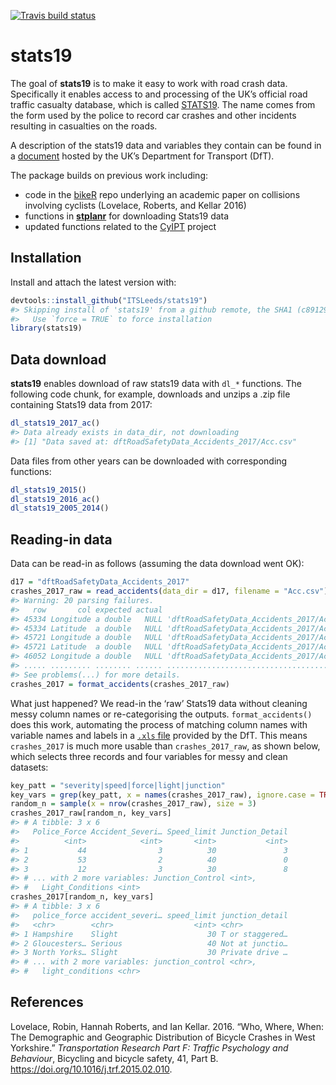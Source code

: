 
[![Travis build
status](https://travis-ci.org/ITSLeeds/stats19.svg?branch=master)](https://travis-ci.org/ITSLeeds/stats19)

<!-- README.md is generated from README.Rmd. Please edit that file -->

# stats19

The goal of **stats19** is to make it easy to work with road crash data.
Specifically it enables access to and processing of the UK’s official
road traffic casualty database, which is called
[STATS19](https://data.gov.uk/dataset/cb7ae6f0-4be6-4935-9277-47e5ce24a11f/road-safety-data).
The name comes from the form used by the police to record car crashes
and other incidents resulting in casualties on the roads.

A description of the stats19 data and variables they contain can be
found in a
[document](http://data.dft.gov.uk/road-accidents-safety-data/Brief-guide-to%20road-accidents-and-safety-data.doc)
hosted by the UK’s Department for Transport (DfT).

The package builds on previous work including:

  - code in the [bikeR](https://github.com/Robinlovelace/bikeR) repo
    underlying an academic paper on collisions involving cyclists
    (Lovelace, Roberts, and Kellar 2016)
  - functions in
    [**stplanr**](https://github.com/ropensci/stplanr/blob/master/R/load-stats19.R)
    for downloading Stats19 data
  - updated functions related to the
    [CyIPT](https://github.com/cyipt/stats19) project

## Installation

Install and attach the latest version with:

``` r
devtools::install_github("ITSLeeds/stats19")
#> Skipping install of 'stats19' from a github remote, the SHA1 (c89129a4) has not changed since last install.
#>   Use `force = TRUE` to force installation
library(stats19)
```

<!-- You can install the released version of stats19 from [CRAN](https://CRAN.R-project.org) with: -->

<!-- ``` r -->

<!-- install.packages("stats19") -->

<!-- ``` -->

## Data download

**stats19** enables download of raw stats19 data with `dl_*` functions.
The following code chunk, for example, downloads and unzips a .zip file
containing Stats19 data from 2017:

``` r
dl_stats19_2017_ac()
#> Data already exists in data_dir, not downloading
#> [1] "Data saved at: dftRoadSafetyData_Accidents_2017/Acc.csv"
```

Data files from other years can be downloaded with corresponding
functions:

``` r
dl_stats19_2015()
dl_stats19_2016_ac()
dl_stats19_2005_2014()
```

## Reading-in data

Data can be read-in as follows (assuming the data download went OK):

``` r
d17 = "dftRoadSafetyData_Accidents_2017"
crashes_2017_raw = read_accidents(data_dir = d17, filename = "Acc.csv")
#> Warning: 20 parsing failures.
#>   row       col expected actual                                       file
#> 45334 Longitude a double   NULL 'dftRoadSafetyData_Accidents_2017/Acc.csv'
#> 45334 Latitude  a double   NULL 'dftRoadSafetyData_Accidents_2017/Acc.csv'
#> 45721 Longitude a double   NULL 'dftRoadSafetyData_Accidents_2017/Acc.csv'
#> 45721 Latitude  a double   NULL 'dftRoadSafetyData_Accidents_2017/Acc.csv'
#> 46052 Longitude a double   NULL 'dftRoadSafetyData_Accidents_2017/Acc.csv'
#> ..... ......... ........ ...... ..........................................
#> See problems(...) for more details.
crashes_2017 = format_accidents(crashes_2017_raw)
```

What just happened? We read-in the ‘raw’ Stats19 data without cleaning
messy column names or re-categorising the outputs. `format_accidents()`
does this work, automating the process of matching column names with
variable names and labels in a [`.xls`
file](http://data.dft.gov.uk/road-accidents-safety-data/Road-Accident-Safety-Data-Guide.xls)
provided by the DfT. This means `crashes_2017` is much more usable than
`crashes_2017_raw`, as shown below, which selects three records and four
variables for messy and clean datasets:

``` r
key_patt = "severity|speed|force|light|junction"
key_vars = grep(key_patt, x = names(crashes_2017_raw), ignore.case = TRUE)
random_n = sample(x = nrow(crashes_2017_raw), size = 3)
crashes_2017_raw[random_n, key_vars]
#> # A tibble: 3 x 6
#>   Police_Force Accident_Severi… Speed_limit Junction_Detail
#>          <int>            <int>       <int>           <int>
#> 1           44                3          30               3
#> 2           53                2          40               0
#> 3           12                3          30               8
#> # ... with 2 more variables: Junction_Control <int>,
#> #   Light_Conditions <int>
crashes_2017[random_n, key_vars]
#> # A tibble: 3 x 6
#>   police_force accident_severi… speed_limit junction_detail
#>   <chr>        <chr>                  <int> <chr>          
#> 1 Hampshire    Slight                    30 T or staggered…
#> 2 Gloucesters… Serious                   40 Not at junctio…
#> 3 North Yorks… Slight                    30 Private drive …
#> # ... with 2 more variables: junction_control <chr>,
#> #   light_conditions <chr>
```

<!-- More data can be read-in as follows: -->

## References

<div id="refs" class="references">

<div id="ref-lovelace_who_2016">

Lovelace, Robin, Hannah Roberts, and Ian Kellar. 2016. “Who, Where,
When: The Demographic and Geographic Distribution of Bicycle Crashes in
West Yorkshire.” *Transportation Research Part F: Traffic Psychology and
Behaviour*, Bicycling and bicycle safety, 41, Part B.
<https://doi.org/10.1016/j.trf.2015.02.010>.

</div>

</div>
